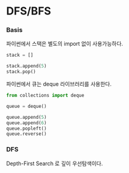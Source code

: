 # DFS/BFS

### Basis
파이썬에서 스택은 별도의 import 없이 사용가능하다.
```python
stack = []

stack.append(5)
stack.pop()
```  

파이썬에서 큐는 deque 라이브러리를 사용한다.
```python
from collections import deque

queue = deque()

queue.append(5)
queue.append(6)
queue.popleft()
queue.reverse()
```

### DFS
Depth-First Search 로 깊이 우선탐색이다.


